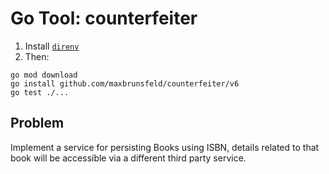 # Go Tool: counterfeiter

1. Install [`direnv`](https://github.com/direnv/direnv)
1. Then:

```
go mod download
go install github.com/maxbrunsfeld/counterfeiter/v6
go test ./...
```

## Problem

Implement a service for persisting Books using ISBN, details related to that book will be accessible via a different third party service.
